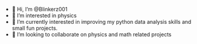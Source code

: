 - 👋 Hi, I’m @Blinkerz001
- 👀 I’m interested in physics
- 🌱 I’m currently interested in improving my python data analysis skills and small fun projects.
- 💞️ I’m looking to collaborate on physics and math related projects

<!---
Blinkerz001/Blinkerz001 is a ✨ special ✨ repository because its `README.md` (this file) appears on your GitHub profile.
You can click the Preview link to take a look at your changes.
--->
